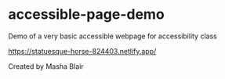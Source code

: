 # accessible-page-demo
Demo of a very basic accessible webpage for accessibility class

https://statuesque-horse-824403.netlify.app/ 

Created by Masha Blair
